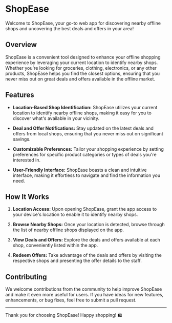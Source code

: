 # ShopEase

Welcome to ShopEase, your go-to web app for discovering nearby offline shops and uncovering the best deals and offers in your area!

## Overview

ShopEase is a convenient tool designed to enhance your offline shopping experience by leveraging your current location to identify nearby shops. Whether you're looking for groceries, clothing, electronics, or any other products, ShopEase helps you find the closest options, ensuring that you never miss out on great deals and offers available in the offline market.

## Features

- **Location-Based Shop Identification:** ShopEase utilizes your current location to identify nearby offline shops, making it easy for you to discover what's available in your vicinity.
  
- **Deal and Offer Notifications:** Stay updated on the latest deals and offers from local shops, ensuring that you never miss out on significant savings.

- **Customizable Preferences:** Tailor your shopping experience by setting preferences for specific product categories or types of deals you're interested in.

- **User-Friendly Interface:** ShopEase boasts a clean and intuitive interface, making it effortless to navigate and find the information you need.

## How It Works

1. **Location Access:** Upon opening ShopEase, grant the app access to your device's location to enable it to identify nearby shops.

2. **Browse Nearby Shops:** Once your location is detected, browse through the list of nearby offline shops displayed on the app.

3. **View Deals and Offers:** Explore the deals and offers available at each shop, conveniently listed within the app.

4. **Redeem Offers:** Take advantage of the deals and offers by visiting the respective shops and presenting the offer details to the staff.

## Contributing

We welcome contributions from the community to help improve ShopEase and make it even more useful for users. If you have ideas for new features, enhancements, or bug fixes, feel free to submit a pull request.

---

Thank you for choosing ShopEase! Happy shopping! 🛍️

